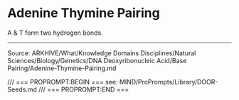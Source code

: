 # Adenine Thymine Pairing

A & T form two hydrogen bonds.

---
Source: ARKHIVE/What/Knowledge Domains Disciplines/Natural Sciences/Biology/Genetics/DNA Deoxyribonucleic Acid/Base Pairing/Adenine-Thymine-Pairing.md

/// === PROPROMPT:BEGIN ===
see: MIND/ProPrompts/Library/DOOR-Seeds.md
/// === PROPROMPT:END ===

